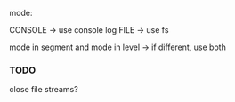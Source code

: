 
mode:

CONSOLE -> use console log
FILE -> use fs

mode in segment and mode in level
-> if different, use both


### TODO
close file streams?
